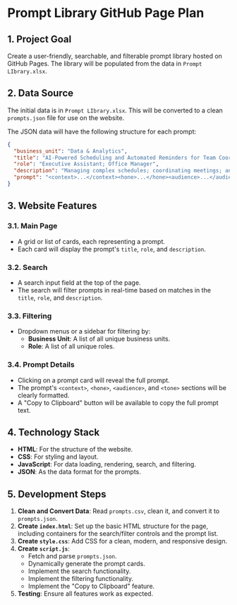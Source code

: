 # Prompt Library GitHub Page Plan

## 1. Project Goal
Create a user-friendly, searchable, and filterable prompt library hosted on GitHub Pages. The library will be populated from the data in `Prompt LIbrary.xlsx`.

## 2. Data Source
The initial data is in `Prompt LIbrary.xlsx`. This will be converted to a clean `prompts.json` file for use on the website.

The JSON data will have the following structure for each prompt:
```json
{
  "business_unit": "Data & Analytics",
  "title": "AI-Powered Scheduling and Automated Reminders for Team Coordination",
  "role": "Executive Assistant; Office Manager",
  "description": "Managing complex schedules; coordinating meetings; and setting reminders efficiently using AI",
  "prompt": "<context>...</context><hone>...</hone><audience>...</audience><tone>...</tone>"
}
```

## 3. Website Features

### 3.1. Main Page
- A grid or list of cards, each representing a prompt.
- Each card will display the prompt's `title`, `role`, and `description`.

### 3.2. Search
- A search input field at the top of the page.
- The search will filter prompts in real-time based on matches in the `title`, `role`, and `description`.

### 3.3. Filtering
- Dropdown menus or a sidebar for filtering by:
  - **Business Unit**: A list of all unique business units.
  - **Role**: A list of all unique roles.

### 3.4. Prompt Details
- Clicking on a prompt card will reveal the full prompt.
- The prompt's `<context>`, `<hone>`, `<audience>`, and `<tone>` sections will be clearly formatted.
- A "Copy to Clipboard" button will be available to copy the full prompt text.

## 4. Technology Stack
- **HTML**: For the structure of the website.
- **CSS**: For styling and layout.
- **JavaScript**: For data loading, rendering, search, and filtering.
- **JSON**: As the data format for the prompts.

## 5. Development Steps
1.  **Clean and Convert Data**: Read `prompts.csv`, clean it, and convert it to `prompts.json`.
2.  **Create `index.html`**: Set up the basic HTML structure for the page, including containers for the search/filter controls and the prompt list.
3.  **Create `style.css`**: Add CSS for a clean, modern, and responsive design.
4.  **Create `script.js`**:
    - Fetch and parse `prompts.json`.
    - Dynamically generate the prompt cards.
    - Implement the search functionality.
    - Implement the filtering functionality.
    - Implement the "Copy to Clipboard" feature.
5.  **Testing**: Ensure all features work as expected.
